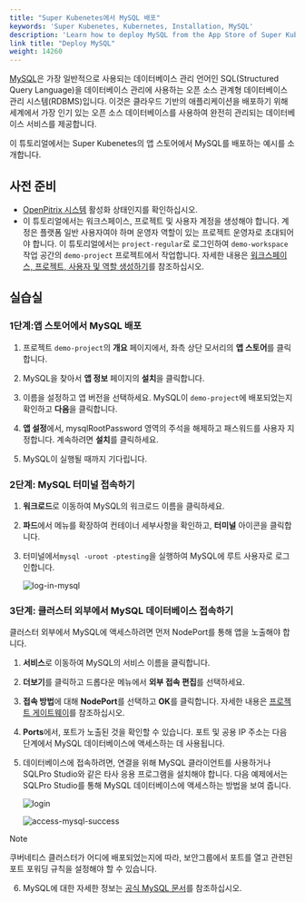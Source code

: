 ```yaml
---
title: "Super Kubenetes에서 MySQL 배포"
keywords: 'Super Kubenetes, Kubernetes, Installation, MySQL'
description: 'Learn how to deploy MySQL from the App Store of Super Kubenetes and access its service.'
link title: "Deploy MySQL"
weight: 14260
---
```

[MySQL](https://www.mysql.com/)은 가장 일반적으로 사용되는 데이터베이스 관리 언어인 SQL(Structured Query Language)을 데이터베이스 관리에 사용하는 오픈 소스 관계형 데이터베이스 관리 시스템(RDBMS)입니다. 이것은 클라우드 기반의 애플리케이션을 배포하기 위해 세계에서 가장 인기 있는 오픈 소스 데이터베이스를 사용하여 완전히 관리되는 데이터베이스 서비스를 제공합니다.

이 튜토리얼에서는 Super Kubenetes의 앱 스토어에서 MySQL를 배포하는 예시를 소개합니다.

## 사전 준비

- [OpenPitrix 시스템](../../../pluggable-components/app-store/) 활성화 상태인지를 확인하십시오.
- 이 튜토리얼에서는 워크스페이스, 프로젝트 및 사용자 계정을 생성해야 합니다. 계정은 플랫폼 일반 사용자여야 하며 운영자 역할이 있는 프로젝트 운영자로 초대되어야 합니다. 이 튜토리얼에서는 `project-regular`로 로그인하여 `demo-workspace` 작업 공간의 `demo-project` 프로젝트에서 작업합니다. 자세한 내용은 [워크스페이스, 프로젝트, 사용자 및 역할 생성하기](../../../quick-start/create-workspace-and-project/)를 참조하십시오.

## 실습실

### 1단계:앱 스토어에서 MySQL 배포

1. 프로젝트 `demo-project`의 **개요** 페이지에서, 좌측 상단 모서리의 **앱 스토어**를 클릭합니다.

2. MySQL을 찾아서 **앱 정보** 페이지의 **설치**을 클릭합니다.

3. 이름을 설정하고 앱 버전을 선택하세요. MySQL이 `demo-project`에 배포되었는지 확인하고 **다음**을 클릭합니다.

4. **앱 설정**에서, mysqlRootPassword 영역의 주석을 해제하고 패스워드를 사용자 지정합니다. 계속하려면 **설치**를 클릭하세요.

5. MySQL이 실행될 때까지 기다립니다.

### 2단계: MySQL 터미널 접속하기

1. **워크로드**로 이동하여 MySQL의 워크로드 이름을 클릭하세요.

2. **파드**에서 메뉴를 확장하여 컨테이너 세부사항을 확인하고, **터미널** 아이콘을 클릭합니다.

3. 터미널에서`mysql -uroot -ptesting`을 실행하여 MySQL에 루트 사용자로 로그인합니다.

   ![log-in-mysql](/dist/assets/docs/v3.3/appstore/built-in-apps/mysql-app/log-in-mysql.png)

### 3단계: 클러스터 외부에서 MySQL 데이터베이스 접속하기

클러스터 외부에서 MySQL에 액세스하려면 먼저 NodePort를 통해 앱을 노출해야 합니다.

1. **서비스**로 이동하여 MySQL의 서비스 이름을 클릭합니다.

2. **더보기**를 클릭하고 드롭다운 메뉴에서 **외부 접속 편집**를 선택하세요.

3. **접속 방법**에 대해 **NodePort**를 선택하고 **OK**를 클릭합니다. 자세한 내용은 [프로젝트 게이트웨이](../../../project-administration/project-gateway/)를 참조하십시오.

4. **Ports**에서, 포트가 노출된 것을 확인할 수 있습니다. 포트 및 공용 IP 주소는 다음 단계에서 MySQL 데이터베이스에 액세스하는 데 사용됩니다.

5. 데이터베이스에 접속하려면, 연결을 위해 MySQL 클라이언트를 사용하거나 SQLPro Studio와 같은 타사 응용 프로그램을 설치해야 합니다. 다음 예제에서는 SQLPro Studio를 통해 MySQL 데이터베이스에 액세스하는 방법을 보여 줍니다.

   ![login](/dist/assets/docs/v3.3/appstore/built-in-apps/mysql-app/login.png)

   ![access-mysql-success](/dist/assets/docs/v3.3/appstore/built-in-apps/mysql-app/access-mysql-success.png)

  <div className="notices note">
    <p>Note</p>
    <div>
      쿠버네티스 클러스터가 어디에 배포되었는지에 따라, 보안그룹에서 포트를 열고 관련된 포트 포워딩 규칙을 설정해야 할 수 있습니다.
    </div>
  </div>

6. MySQL에 대한 자세한 정보는 [공식 MySQL 문서](https://dev.mysql.com/doc/)를 참조하십시오.

